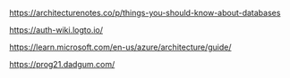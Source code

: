 ---
---


<https://architecturenotes.co/p/things-you-should-know-about-databases>

<https://auth-wiki.logto.io/>

<https://learn.microsoft.com/en-us/azure/architecture/guide/>

<https://prog21.dadgum.com/>